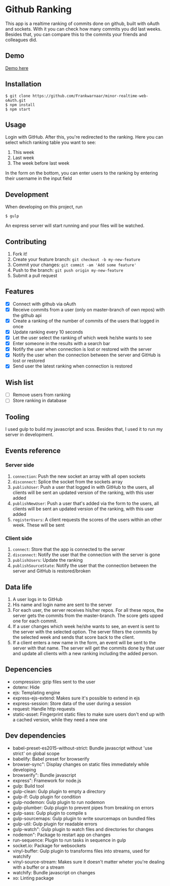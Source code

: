 # Github Ranking
This app is a realtime ranking of commits done on github, built with oAuth and sockets. With it you can check how many commits you did last weeks. Besides that, you can compare this to the commits your friends and colleagues did.

## Demo
[Demo here](https://github-ranking.herokuapp.com/)

## Installation

```
$ git clone https://github.com/Frankwarnaar/minor-realtime-web-oAuth.git
$ npm install
$ npm start
```

## Usage

Login with GitHub. After this, you're redirected to the ranking. Here you can select which ranking table you want to see: 

1. This week
2. Last week
3. The week before last week

In the form on the bottom, you can enter users to the ranking by entering their username in the input field

## Development
When developing on this project, run
```
$ gulp
```
An express server will start running and your files will be watched.

## Contributing

1. Fork it!
2. Create your feature branch: `git checkout -b my-new-feature`
3. Commit your changes: `git commit -am 'Add some feature'`
4. Push to the branch: `git push origin my-new-feature`
5. Submit a pull request

## Features
* [x] Connect with github via oAuth
* [x] Receive commits from a user (only on master-branch of own repos) with the github api
* [x] Create a ranking of the number of commits of the users that logged in once
* [x] Update ranking every 10 seconds
* [x] Let the user select the ranking of which week he/she wants to see
* [x] Enter someone in the results with a search bar
* [x] Notify the user when connection is lost or restored with the server
* [x] Notify the user when the connection between the server and GitHub is lost or restored
* [x] Send user the latest ranking when connection is restored

## Wish list
* [ ] Remove users from ranking
* [ ] Store ranking in database

## Tooling
I used gulp to build my javascript and scss. Besides that, I used it to run my server in development.

## Events reference
### Server side
1. `connection`: Push the new socket an array with all open sockets
2. `disconnect`: Splice the socket from the sockets array
3. `publishUser`: Push a user that logged in with GitHub to the users, all clients will be sent an updated version of the ranking, with this user added
4. `publishNewUser`: Push a user that's added via the form to the users, all clients will be sent an updated version of the ranking, with this user added
5. `registerUsers`: A client requests the scores of the users within an other week. These will be sent

### Client side
1. `connect`: Store that the app is connected to the server
2. `disconnect`: Notify the user that the connection with the server is gone
3. `publishUsers`: Update the ranking
4. `publishSourceState`: Notify the user that the connection between the server and GitHub is restored/broken

## Data life
1. A user logs in to GitHub
2. His name and login name are sent to the server
3. For each user, the server receives his/her repos. For all these repos, the server gets the commits from the master-branch. The score gets upped one for each commit.
4. If a user changes which week he/she wants to see, an event is sent to the server with the selected option. The server filters the commits by the selected week and sends that score back to the client.
5. If a client enters a new name in the form, an event will be sent to the server with that name. The server will get the commits done by that user and update all clients with a new ranking including the added person.

## Depencencies
* compression: gzip files sent to the user
* dotenv: Hide 
* ejs: Templating engine
* express-ejs-extend: Makes sure it's possible to extend in ejs
* express-session: Store data of the user during a session
* request: Handle http requests
* static-asset: Fingerprint static files to make sure users don't end up with a cached version, while they need a new one

## Dev dependencies
* babel-preset-es2015-without-strict: Bundle javascript without 'use strict' on global scope
* babelify: Babel preset for browserify
* browser-sync": Display changes on static files immediately while developing
* browserify": Bundle javascript
* express": Framework for node.js
* gulp: Build tool
* gulp-clean: Gulp plugin to empty a directory
* gulp-if: Gulp plugin for condition
* gulp-nodemon: Gulp plugin to run nodemon
* gulp-plumber: Gulp plugin to prevent pipes from breaking on errors
* gulp-sass: Gulp plugin to compile s
* gulp-sourcemaps: Gulp plugin to write sourcemaps on bundled files
* gulp-util: Gulp plugin for readable errors
* gulp-watch": Gulp plugin to watch files and directories for changes
* nodemon": Package to restart app on changes
* run-sequence: Plugin to run tasks in sequence in gulp
* socket.io: Package for websockets
* vinyl-buffer: Gulp plugin to transforms files into streams, used for watchify
* vinyl-source-stream: Makes sure it doesn't matter wheter you're dealing with a buffer or a stream
* watchify: Bundle javascript on changes
* xo: Linting package

